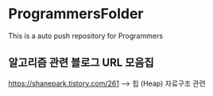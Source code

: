 # ProgrammersFolder
This is a auto push repository for Programmers


## 알고리즘 관련 블로그 URL 모음집
https://shanepark.tistory.com/261 --> 힙 (Heap) 자료구조 관련
